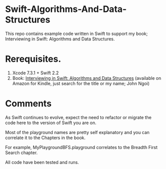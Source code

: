 # Swift-Algorithms-And-Data-Structures

This repo contains example code written in Swift to support my book; Interviewing in Swift: Algorithms and Data Structures.

# Rerequisites.

1. Xcode 7.3.1 + Swift 2.2
2. Book: [Interviewing in Swift: Algorithms and Data Structures](https://amzn.to/2LYUD0M) (available on Amazon for Kindle, just search for the title or my name; John Ngoi)



# Comments

As Swift continues to evolve, expect the need to refactor or migrate the code here to the version of Swift you are on.

Most of the playground names are pretty self explanatory and you can correlate it to the Chapters in the book.

For example, MyPlaygroundBFS.playground correlates to the Breadth First Search chapter.

All code have been tested and runs.

